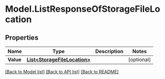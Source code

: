 # Model.ListResponseOfStorageFileLocation
## Properties
Name | Type | Description | Notes
------------ | ------------- | ------------- | -------------
**Value** | [**List&lt;StorageFileLocation&gt;**](StorageFileLocation.md) |  | [optional] 



[[Back to Model list]](README.md#documentation-for-models) [[Back to API list]](README.md#documentation-for-api-endpoints) [[Back to README]](README.md)


